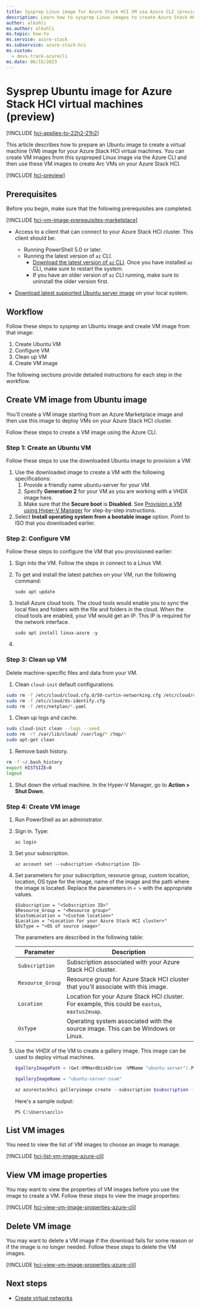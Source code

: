 ```yaml
---
title: Sysprep Linux image for Azure Stack HCI VM via Azure CLI (preview)
description: Learn how to sysprep Linux images to create Azure Stack HCI VM image (preview).
author: alkohli
ms.author: alkohli
ms.topic: how-to
ms.service: azure-stack
ms.subservice: azure-stack-hci
ms.custom:
  - devx-track-azurecli
ms.date: 06/15/2023
---
```


# Sysprep Ubuntu image for Azure Stack HCI virtual machines (preview)

[!INCLUDE [hci-applies-to-22h2-21h2](../../includes/hci-applies-to-22h2-21h2.md)]

This article describes how to prepare an Ubuntu image to create a virtual machine (VM) image for your Azure Stack HCI virtual machines. You can create VM images from this syspreped Linux image via the Azure CLI and then use these VM images to create Arc VMs on your Azure Stack HCI.

[!INCLUDE [hci-preview](../../includes/hci-preview.md)]

## Prerequisites

Before you begin, make sure that the following prerequisites are completed.

[!INCLUDE [hci-vm-image-prerequisites-marketplace](../../includes/hci-vm-image-prerequisites-marketplace.md)]


- Access to a client that can connect to your Azure Stack HCI cluster. This client should be:

    - Running PowerShell 5.0 or later.
    - Running the latest version of `az` CLI.
        - [Download the latest version of `az` CLI](/cli/azure/install-azure-cli-windows?tabs=azure-cli). Once you have installed `az` CLI, make sure to restart the system.
        -  If you have an older version of `az` CLI running, make sure to uninstall the older version first.

- [Download latest supported Ubuntu server image](https://ubuntu.com/download/server) on your local system.

## Workflow 

Follow these steps to sysprep an Ubuntu image and create VM image from that image: 

1. Create Ubuntu VM
1. Configure VM 
1. Clean up VM
1. Create VM image

The following sections provide detailed instructions for each step in the workflow.

## Create VM image from Ubuntu image

You'll create a VM image starting from an Azure Marketplace image and then use this image to deploy VMs on your Azure Stack HCI cluster.

Follow these steps to create a VM image using the Azure CLI.

### Step 1: Create an Ubuntu VM

Follow these steps to use the downloaded Ubuntu image to provision a VM:

1. Use the downloaded image to create a VM with the following specifications: 
    1. Provide a friendly name ubuntu-server for your VM. 
    1. Specify **Generation 2** for your VM as you are working with a VHDX image here.
    1. Make sure that the **Secure boot** is **Disabled**.
    See [Provision a VM using Hyper-V Manager]() for step-by-step instructions.
1. Select **Install operating system from a bootable image** option. Point to ISO that you downloaded earlier.

### Step 2: Configure VM

Follow these steps to configure the VM that you provisioned earlier:

1. Sign into the VM. Follow the steps in connect to a Linux VM.
1. To get and install the latest patches on your VM, run the following command: 

    ```azurecli
    sudo apt update
    ```
1. Install Azure cloud tools. The cloud tools would enable you to sync the local files and folders with the file and folders in the cloud. When the cloud tools are enabled, your VM would get an IP. This IP is required for the network interface.

    ```azurecli
    sudo apt install linux-azure -y
    ```
1. 
### Step 3: Clean up VM

Delete machine-specific files and data from your VM.

1. Clean `cloud-init` default configurations.

  ```bash
  sudo rm -f /etc/cloud/cloud.cfg.d/50-curtin-networking.cfg /etc/cloud/cloud.cfg.d/curtin-preserve-sources.cfg /etc/cloud/cloud.cfg.d/99-installer.cfg /etc/cloud/cloud.cfg.d/subiquity-disable-cloudinit-networking.cfg
  sudo rm -f /etc/cloud/ds-identify.cfg
  sudo rm -f /etc/netplan/*.yaml
  ```

1. Clean up logs and cache.

  ```bash
  sudo cloud-init clean --logs --seed
  sudo rm -rf /var/lib/cloud/ /var/log/* /tmp/*
  sudo apt-get clean
  ```

1. Remove bash history.

  ```bash
  rm -f ~/.bash_history 
  export HISTSIZE=0 
  logout
  ```

1. Shut down the virtual machine. In the Hyper-V Manager, go to **Action > Shut Down**.
    

### Step 4: Create VM image

1. Run PowerShell as an administrator.

1. Sign in. Type:

    ```azurecli
    az login
    ```

1. Set your subscription.

    ```azurecli
    az account set --subscription <Subscription ID>
    ```

1. Set parameters for your subscription, resource group, custom location, location, OS type for the image, name of the image and the path where the image is located. Replace the parameters in `< >` with the appropriate values.

    ```azurecli
    $Subscription = "<Subscription ID>"
    $Resource_Group = "<Resource group>"
    $CustomLocation = "<Custom location>"
    $Location = "<Location for your Azure Stack HCI cluster>"
    $OsType = "<OS of source image>"
    ```
    
    The parameters are described in the following table:
    
    | Parameter      | Description                                                                                |
    |----------------|--------------------------------------------------------------------------------------------|
    | `Subscription`   | Subscription associated with your Azure Stack HCI cluster.        |
    | `Resource_Group` | Resource group for Azure Stack HCI cluster that you'll associate with this image.        |
    | `Location`       | Location for your Azure Stack HCI cluster. For example, this could be `eastus`, `eastus2euap`. |
    | `OsType`         | Operating system associated with the source image. This can be Windows or Linux.           |


1. Use the VHDX of the VM to create a gallery image. This image can be used to deploy virtual machines.

    ```powershell
    $galleryImagePath = (Get-VMHardDiskDrive -VMName "ubuntu-server").Path 

    $galleryImageName = "ubuntu-server-ssvm" 

    az azurestackhci galleryimage create --subscription $subscription -g $resource_group --extended-location name=$customLocationID type="CustomLocation" --location $location --image-path $galleryImagePath --name $galleryImageName --debug --os-type 'Linux' 
    ```
    Here's a sample output:
    
    ```
    PS C:\Users\azcli> 

    ```


## List VM images

You need to view the list of VM images to choose an image to manage.

[!INCLUDE [hci-list-vm-image-azure-cli](../../includes/hci-list-vm-image-azure-cli.md)]


## View VM image properties

You may want to view the properties of VM images before you use the image to create a VM. Follow these steps to view the image properties:

[!INCLUDE [hci-view-vm-image-properties-azure-cli](../../includes/hci-view-vm-image-properties-azure-cli.md)]


## Delete VM image

You may want to delete a VM image if the download fails for some reason or if the image is no longer needed. Follow these steps to delete the VM images.

[!INCLUDE [hci-view-vm-image-properties-azure-cli](../../includes/hci-view-vm-image-properties-azure-cli.md)]


## Next steps

- [Create virtual networks](./create-virtual-networks.md)
